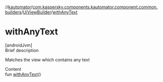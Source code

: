 //[kautomator](../../index.md)/[com.kaspersky.components.kautomator.component.common.builders](../index.md)/[UiViewBuilder](index.md)/[withAnyText](with-any-text.md)



# withAnyText  
[androidJvm]  
Brief description  


Matches the view which contains any text

  
Content  
fun [withAnyText](with-any-text.md)()  




